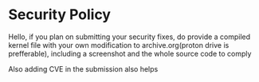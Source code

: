 # Security Policy

Hello, if you plan on submitting your security fixes, do provide a compiled kernel file with your own modification to archive.org(proton drive is prefferable), including a screenshot and the whole source code to comply

Also adding CVE in the submission also helps
